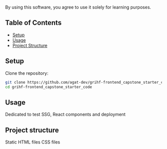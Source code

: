 By using this software, you agree to use it solely for learning purposes.

## Table of Contents
- [Setup](#setup)
- [Usage](#usage)
- [Project Structure](#project-structure)

## Setup

Clone the repository:
```bash
git clone https://github.com/agat-dev/grihf-frontend_capstone_starter_code.git
cd grihf-frontend_capstone_starter_code
```

## Usage

Dedicated to test SSG, React components and deployment

## Project structure 
Static HTML files
CSS files